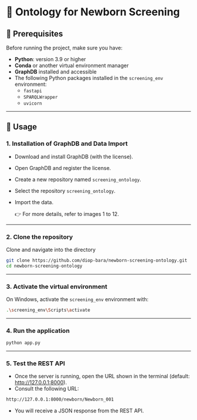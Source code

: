 # 🧬 Ontology for Newborn Screening

## 📌 Prerequisites

Before running the project, make sure you have:  

- **Python**: version 3.9 or higher  
- **Conda** or another virtual environment manager  
- **GraphDB** installed and accessible  
- The following Python packages installed in the `screening_env` environment:  
  - `fastapi`  
  - `SPARQLWrapper`  
  - `uvicorn`  

---

## 📌 Usage

### 1. Installation of GraphDB and Data Import
- Download and install GraphDB (with the license).
- Open GraphDB and register the license.
- Create a new repository named `screening_ontology`.
- Select the repository `screening_ontology`.
- Import the data.
  
  👉 For more details, refer to images 1 to 12.

---

### 2. Clone the repository
Clone and navigate into the directory
```bash
git clone https://github.com/diop-bara/newborn-screening-ontology.git
cd newborn-screening-ontology
```

---

### 3. Activate the virtual environment
On Windows, activate the `screening_env` environment with:

```bash
.\screening_env\Scripts\activate
```

---

### 4. Run the application
```bash
python app.py
```

---

### 5. Test the REST API

- Once the server is running, open the URL shown in the terminal (default: http://127.0.0.1:8000).
- Consult the following URL:
```bash
http://127.0.0.1:8000/newborn/Newborn_001
```
- You will receive a JSON response from the REST API.
